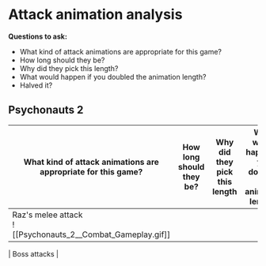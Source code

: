 # Attack animation analysis
**Questions to ask:**
- What kind of attack animations are appropriate for this game?
- How long should they be?
- Why did they pick this length?
- What would happen if you doubled the animation length?
- Halved it?
## Psychonauts 2
What kind of attack animations are appropriate for this game? | How long should they be? | Why did they pick this length | What would happen if you doubled the animation length? | Halved it?
--- | --- | --- | --- | ---
Raz's melee attack <br> ![[Psychonauts_2__Combat_Gameplay.gif]] | 
 |
 Boss attacks |
 